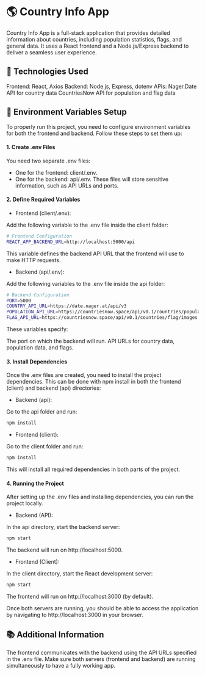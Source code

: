# 🌎 Country Info App

Country Info App is a full-stack application that provides detailed information about countries, including population statistics, flags, and general data. It uses a React frontend and a Node.js/Express backend to deliver a seamless user experience.

## 🔧 Technologies Used

Frontend: React, Axios
Backend: Node.js, Express, dotenv
APIs:
Nager.Date API for country data
CountriesNow API for population and flag data

## 📂 Environment Variables Setup

To properly run this project, you need to configure environment variables for both the frontend and backend. Follow these steps to set them up:

#### 1. Create .env Files

You need two separate .env files:

- One for the frontend: client/.env.
- One for the backend: api/.env.
  These files will store sensitive information, such as API URLs and ports.

#### 2. Define Required Variables

- Frontend (client/.env):

Add the following variable to the .env file inside the client folder:

```bash
# Frontend Configuration
REACT_APP_BACKEND_URL=http://localhost:5000/api
```

This variable defines the backend API URL that the frontend will use to make HTTP requests.

- Backend (api/.env):

Add the following variables to the .env file inside the api folder:

```bash
# Backend Configuration
PORT=5000
COUNTRY_API_URL=https://date.nager.at/api/v3
POPULATION_API_URL=https://countriesnow.space/api/v0.1/countries/population
FLAG_API_URL=https://countriesnow.space/api/v0.1/countries/flag/images
```

These variables specify:

The port on which the backend will run.
API URLs for country data, population data, and flags.

#### 3. Install Dependencies

Once the .env files are created, you need to install the project dependencies. This can be done with npm install in both the frontend (client) and backend (api) directories:

- Backend (api):

Go to the api folder and run:

```bash
npm install
```

- Frontend (client):

Go to the client folder and run:

```bash
npm install
```

This will install all required dependencies in both parts of the project.

#### 4. Running the Project

After setting up the .env files and installing dependencies, you can run the project locally.

- Backend (API):

In the api directory, start the backend server:

```bash
npm start
```

The backend will run on http://localhost:5000.

- Frontend (Client):

In the client directory, start the React development server:

```bash
npm start
```

The frontend will run on http://localhost:3000 (by default).

Once both servers are running, you should be able to access the application by navigating to http://localhost:3000 in your browser.

## 📚 Additional Information

The frontend communicates with the backend using the API URLs specified in the .env file.
Make sure both servers (frontend and backend) are running simultaneously to have a fully working app.
